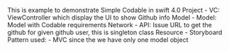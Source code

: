 
This is example to demonstrate Simple Codable in swift 4.0
Project
    - VC: ViewController which display the UI to show Github info
Model
    - Model: Model with Codable requirements
Network
    - API: Issue URL to get the github for given github user, this is singleton class
Resource
    - Storyboard
Pattern used:
    - MVC since the we have only one model object
